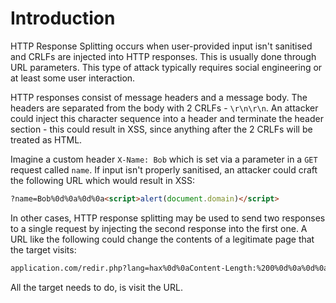 # Introduction
HTTP Response Splitting occurs when user-provided input isn't sanitised and CRLFs are injected into HTTP responses. This is usually done through URL parameters. This type of attack typically requires social engineering or at least some user interaction.

HTTP responses consist of message headers and a message body. The headers are separated from the body with 2 CRLFs - `\r\n\r\n`. An attacker could inject this character sequence into a header and terminate the header section - this could result in XSS, since anything after the 2 CRLFs will be treated as HTML.

Imagine a custom header `X-Name: Bob` which is set via a parameter in a `GET` request called `name`. If input isn't properly sanitised, an attacker could craft the following URL which would result in XSS:

```html
?name=Bob%0d%0a%0d%0a<script>alert(document.domain)</script>
```

In other cases, HTTP response splitting may be used to send two responses to a single request by injecting the second response into the first one. A URL like the following could change the contents of a legitimate page that the target visits:

```html
application.com/redir.php?lang=hax%0d%0aContent-Length:%200%0d%0a%0d%0aHTTP/1.1%20200%20OK%d%aContent-Length:%2019%0d%0a<html>Hacked</html>
```

All the target needs to do, is visit the URL.
